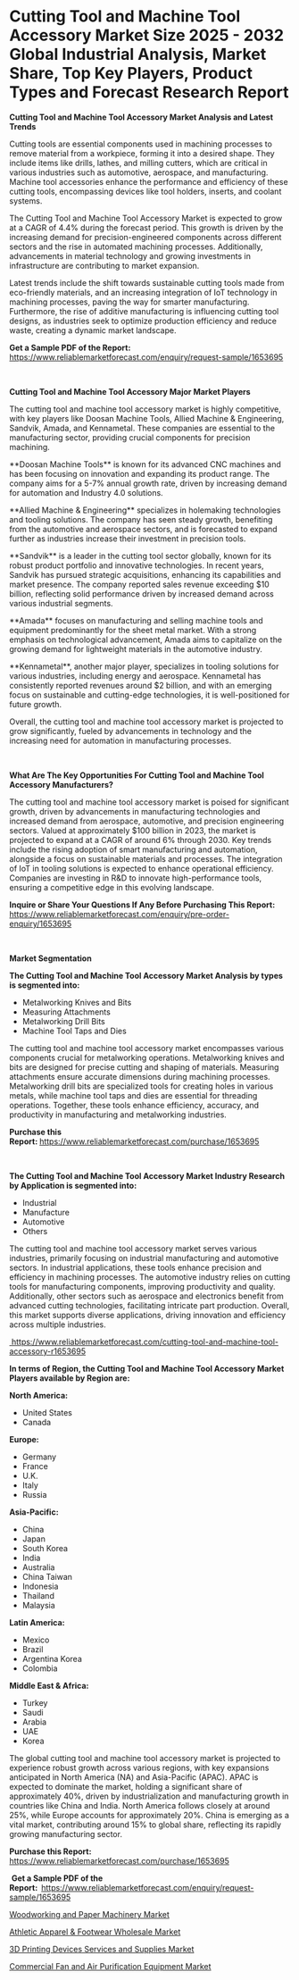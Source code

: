 <p><h1>Cutting Tool and Machine Tool Accessory Market Size 2025 - 2032 Global Industrial Analysis, Market Share, Top Key Players, Product Types and Forecast Research Report</h1></p><p><strong>Cutting Tool and Machine Tool Accessory Market Analysis and Latest Trends</strong></p>
<p><p>Cutting tools are essential components used in machining processes to remove material from a workpiece, forming it into a desired shape. They include items like drills, lathes, and milling cutters, which are critical in various industries such as automotive, aerospace, and manufacturing. Machine tool accessories enhance the performance and efficiency of these cutting tools, encompassing devices like tool holders, inserts, and coolant systems.</p><p>The Cutting Tool and Machine Tool Accessory Market is expected to grow at a CAGR of 4.4% during the forecast period. This growth is driven by the increasing demand for precision-engineered components across different sectors and the rise in automated machining processes. Additionally, advancements in material technology and growing investments in infrastructure are contributing to market expansion. </p><p>Latest trends include the shift towards sustainable cutting tools made from eco-friendly materials, and an increasing integration of IoT technology in machining processes, paving the way for smarter manufacturing. Furthermore, the rise of additive manufacturing is influencing cutting tool designs, as industries seek to optimize production efficiency and reduce waste, creating a dynamic market landscape.</p></p>
<p><strong>Get a Sample PDF of the Report:&nbsp;</strong> <a href="https://www.reliablemarketforecast.com/enquiry/request-sample/1653695?utm_campaign=1888&utm_medium=2&utm_source=Github&utm_content=ia&utm_term=08032025&utm_id=cutting-tool-and-machine-tool-accessory">https://www.reliablemarketforecast.com/enquiry/request-sample/1653695</a></p>
<p>&nbsp;</p>
<p><strong>Cutting Tool and Machine Tool Accessory Major Market Players</strong></p>
<p><p>The cutting tool and machine tool accessory market is highly competitive, with key players like Doosan Machine Tools, Allied Machine & Engineering, Sandvik, Amada, and Kennametal. These companies are essential to the manufacturing sector, providing crucial components for precision machining.</p><p>**Doosan Machine Tools** is known for its advanced CNC machines and has been focusing on innovation and expanding its product range. The company aims for a 5-7% annual growth rate, driven by increasing demand for automation and Industry 4.0 solutions.</p><p>**Allied Machine & Engineering** specializes in holemaking technologies and tooling solutions. The company has seen steady growth, benefiting from the automotive and aerospace sectors, and is forecasted to expand further as industries increase their investment in precision tools.</p><p>**Sandvik** is a leader in the cutting tool sector globally, known for its robust product portfolio and innovative technologies. In recent years, Sandvik has pursued strategic acquisitions, enhancing its capabilities and market presence. The company reported sales revenue exceeding $10 billion, reflecting solid performance driven by increased demand across various industrial segments.</p><p>**Amada** focuses on manufacturing and selling machine tools and equipment predominantly for the sheet metal market. With a strong emphasis on technological advancement, Amada aims to capitalize on the growing demand for lightweight materials in the automotive industry.</p><p>**Kennametal**, another major player, specializes in tooling solutions for various industries, including energy and aerospace. Kennametal has consistently reported revenues around $2 billion, and with an emerging focus on sustainable and cutting-edge technologies, it is well-positioned for future growth.</p><p>Overall, the cutting tool and machine tool accessory market is projected to grow significantly, fueled by advancements in technology and the increasing need for automation in manufacturing processes.</p></p>
<p>&nbsp;</p>
<p><strong>What Are The Key Opportunities For Cutting Tool and Machine Tool Accessory Manufacturers?</strong></p>
<p><p>The cutting tool and machine tool accessory market is poised for significant growth, driven by advancements in manufacturing technologies and increased demand from aerospace, automotive, and precision engineering sectors. Valued at approximately $100 billion in 2023, the market is projected to expand at a CAGR of around 6% through 2030. Key trends include the rising adoption of smart manufacturing and automation, alongside a focus on sustainable materials and processes. The integration of IoT in tooling solutions is expected to enhance operational efficiency. Companies are investing in R&D to innovate high-performance tools, ensuring a competitive edge in this evolving landscape.</p></p>
<p><strong>Inquire or Share Your Questions If Any Before Purchasing This Report:</strong> <a href="https://www.reliablemarketforecast.com/enquiry/pre-order-enquiry/1653695?utm_campaign=1888&utm_medium=2&utm_source=Github&utm_content=ia&utm_term=08032025&utm_id=cutting-tool-and-machine-tool-accessory">https://www.reliablemarketforecast.com/enquiry/pre-order-enquiry/1653695</a></p>
<p>&nbsp;</p>
<p><strong>Market Segmentation</strong></p>
<p><strong>The Cutting Tool and Machine Tool Accessory Market Analysis by types is segmented into:</strong></p>
<p><ul><li>Metalworking Knives and Bits</li><li>Measuring Attachments</li><li>Metalworking Drill Bits</li><li>Machine Tool Taps and Dies</li></ul></p>
<p><p>The cutting tool and machine tool accessory market encompasses various components crucial for metalworking operations. Metalworking knives and bits are designed for precise cutting and shaping of materials. Measuring attachments ensure accurate dimensions during machining processes. Metalworking drill bits are specialized tools for creating holes in various metals, while machine tool taps and dies are essential for threading operations. Together, these tools enhance efficiency, accuracy, and productivity in manufacturing and metalworking industries.</p></p>
<p><strong>Purchase this Report:&nbsp;</strong><a href="https://www.reliablemarketforecast.com/purchase/1653695?utm_campaign=1888&utm_medium=2&utm_source=Github&utm_content=ia&utm_term=08032025&utm_id=cutting-tool-and-machine-tool-accessory">https://www.reliablemarketforecast.com/purchase/1653695</a></p>
<p>&nbsp;</p>
<p><strong>The Cutting Tool and Machine Tool Accessory Market Industry Research by Application is segmented into:</strong></p>
<p><ul><li>Industrial</li><li>Manufacture</li><li>Automotive</li><li>Others</li></ul></p>
<p><p>The cutting tool and machine tool accessory market serves various industries, primarily focusing on industrial manufacturing and automotive sectors. In industrial applications, these tools enhance precision and efficiency in machining processes. The automotive industry relies on cutting tools for manufacturing components, improving productivity and quality. Additionally, other sectors such as aerospace and electronics benefit from advanced cutting technologies, facilitating intricate part production. Overall, this market supports diverse applications, driving innovation and efficiency across multiple industries.</p></p>
<p><a href="https://www.reliablemarketforecast.com/cutting-tool-and-machine-tool-accessory-r1653695?utm_campaign=1888&utm_medium=2&utm_source=Github&utm_content=ia&utm_term=08032025&utm_id=cutting-tool-and-machine-tool-accessory">&nbsp;https://www.reliablemarketforecast.com/cutting-tool-and-machine-tool-accessory-r1653695</a></p>
<p><strong>In terms of Region, the Cutting Tool and Machine Tool Accessory Market Players available by Region are:</strong></p>
<p>
    <p> <strong> North America: </strong>
        <ul>
            <li>United States</li>
            <li>Canada</li>
        </ul>
        </p> 
    <p> <strong> Europe: </strong>
        <ul>
            <li>Germany</li>
            <li>France</li>
            <li>U.K.</li>
            <li>Italy</li>
            <li>Russia</li>
        </ul>
        </p> 
    <p> <strong> Asia-Pacific: </strong>
        <ul>
            <li>China</li>
            <li>Japan</li>
            <li>South Korea</li>
            <li>India</li>
            <li>Australia</li>
            <li>China Taiwan</li>
            <li>Indonesia</li>
            <li>Thailand</li>
            <li>Malaysia</li>
        </ul>
        </p> 
    <p> <strong> Latin America: </strong>
        <ul>
            <li>Mexico</li>
            <li>Brazil</li>
            <li>Argentina Korea</li>
            <li>Colombia</li>
        </ul>
        </p> 
    <p> <strong> Middle East & Africa: </strong>
        <ul>
            <li>Turkey</li>
            <li>Saudi</li>
            <li>Arabia</li>
            <li>UAE</li>
            <li>Korea</li>
        </ul>
    </p>
    </p>
<p><p>The global cutting tool and machine tool accessory market is projected to experience robust growth across various regions, with key expansions anticipated in North America (NA) and Asia-Pacific (APAC). APAC is expected to dominate the market, holding a significant share of approximately 40%, driven by industrialization and manufacturing growth in countries like China and India. North America follows closely at around 25%, while Europe accounts for approximately 20%. China is emerging as a vital market, contributing around 15% to global share, reflecting its rapidly growing manufacturing sector.</p></p>
<p><strong>Purchase this Report: </strong><a href="https://www.reliablemarketforecast.com/purchase/1653695?utm_campaign=1888&utm_medium=2&utm_source=Github&utm_content=ia&utm_term=08032025&utm_id=cutting-tool-and-machine-tool-accessory">https://www.reliablemarketforecast.com/purchase/1653695</a></p>
<p>&nbsp;<strong>Get a Sample PDF of the Report:&nbsp;&nbsp;</strong><a href="https://www.reliablemarketforecast.com/enquiry/request-sample/1653695?utm_campaign=1888&utm_medium=2&utm_source=Github&utm_content=ia&utm_term=08032025&utm_id=cutting-tool-and-machine-tool-accessory">https://www.reliablemarketforecast.com/enquiry/request-sample/1653695</a></p>
<p><strong></strong></p>
<p><p><a href="https://github.com/nicoletavirag/Market-Research-Report-List-5/blob/main/woodworking-and-paper-machinery-market.md?utm_campaign=1888&utm_medium=2&utm_source=Github&utm_content=ia&utm_term=08032025&utm_id=cutting-tool-and-machine-tool-accessory">Woodworking and Paper Machinery Market</a></p><p><a href="https://github.com/saqafidrahea/Market-Research-Report-List-1/blob/main/athletic-apparel-footwear-wholesale-market.md?utm_campaign=1888&utm_medium=2&utm_source=Github&utm_content=ia&utm_term=08032025&utm_id=cutting-tool-and-machine-tool-accessory">Athletic Apparel & Footwear Wholesale Market</a></p><p><a href="https://github.com/atawanyeze/Market-Research-Report-List-1/blob/main/3d-printing-devices-services-and-supplies-market.md?utm_campaign=1888&utm_medium=2&utm_source=Github&utm_content=ia&utm_term=08032025&utm_id=cutting-tool-and-machine-tool-accessory">3D Printing Devices Services and Supplies Market</a></p><p><a href="https://github.com/gulaimolin/Market-Research-Report-List-7/blob/main/commercial-fan-and-air-purification-equipment-market.md?utm_campaign=1888&utm_medium=2&utm_source=Github&utm_content=ia&utm_term=08032025&utm_id=cutting-tool-and-machine-tool-accessory">Commercial Fan and Air Purification Equipment Market</a></p></p>